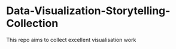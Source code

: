 # Data-Visualization-Storytelling-Collection
This repo aims to collect excellent visualisation work

